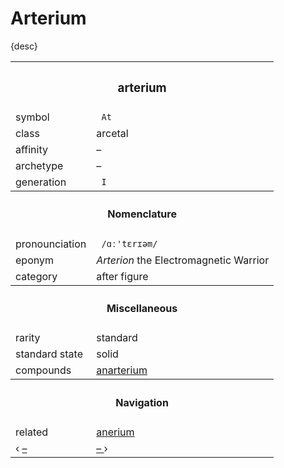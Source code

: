 # Arterium

{desc}


<table>
  <tr>
    <th colspan="2"> <h3> arterium </h3> </th>
  </tr>
  <tr>
    <td> symbol </td>
    <td> <code> At </code> </td>
  </tr>
  <tr>
    <td> class </td>
    <td> arcetal </td> 
  </tr>
  <tr>
    <td> affinity </td>
    <td> – </td>
  </tr>
  <tr>
    <td> archetype </td>
    <td> – </td>
  </tr>
  <tr>
    <td> generation </td>
    <td> <code> I </code> </td>
  </tr>
  <tr>
    <th colspan="2"> <h4> Nomenclature </h4> </th>
  </tr>
  <tr>
    <td> pronounciation </td>
    <td> <code> /ɑː'tɛrɪəm/ </code> </td> 
  </tr>
  <tr>
    <td> eponym </td>
    <td> <em> Arterion </em> the Electromagnetic Warrior </td>
  </tr>
  <tr>
    <td> category </td>
    <td> after figure </td>
  </tr>
  <tr>
    <th colspan="2"> <h4> Miscellaneous </h4> </th>
  </tr>
  <tr>
    <td> rarity </td>
    <td> standard </td>
  </tr>
  <tr>
    <td> standard state </td>
    <td> solid </td>
  </tr>
  <tr>
    <td> compounds </td>
    <td> <a href="–"> anarterium </a> </td>
  </tr>
  <tr>
    <th colspan="2"> <h4> Navigation </h4> </th>
  </tr>
  <tr>
    <td> related </td>
    <td> <a href="–"> anerium </a> </td> 
  </tr>
  <tr>
    <td> ‹ <a href="–"> – </a> </td>
    <td> <a href="–"> – </a> › </td>
  </tr>
</table>